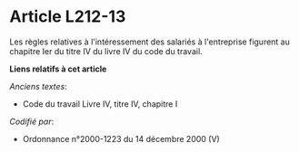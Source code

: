 # Article L212-13

Les règles relatives à l'intéressement des salariés à l'entreprise figurent au chapitre Ier du titre IV du livre IV du code
du travail.

**Liens relatifs à cet article**

_Anciens textes_:

  - Code du travail Livre IV, titre IV, chapitre I

_Codifié par_:

  - Ordonnance n°2000-1223 du 14 décembre 2000 (V)
